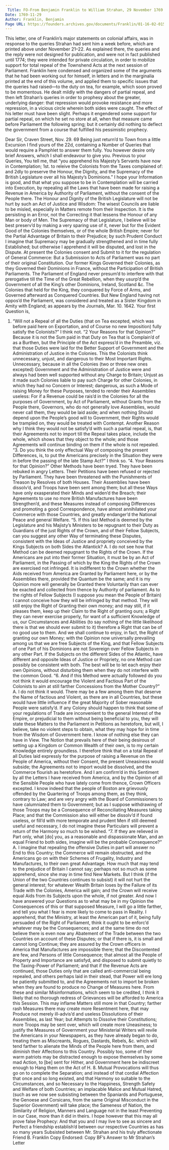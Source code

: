 ```yaml
---
 Title: FO-From Benjamin Franklin to William Strahan, 29 November 1769
Date: 1769-11-29
Author: Franklin, Benjamin
Page URL: https://founders.archives.gov/documents/Franklin/01-16-02-0154
---
```


This letter, one of Franklin’s major statements on colonial affairs, was in response to the queries Strahan had sent him a week before, which are printed above under November 21–22. As explained there, the queries and the reply were not designed for publication, and were not in fact published until 1774; they were intended for private circulation, in order to mobilize support for total repeal of the Townshend Acts at the next session of Parliament. Franklin here condensed and organized some of the arguments that he had been working out for himself, in letters and in the marginalia printed at the end of this volume, and applied them to specific issues that the queries had raised—to the duty on tea, for example, which soon proved to be momentous. He dealt mildly with the dangers of partial repeal, and then left Strahan’s queries in order to prophesy about the greater, underlying danger: that repression would provoke resistance and more repression, in a vicious circle wherein both sides were caught. The effect of his letter must have been slight. Perhaps it engendered some support for partial repeal, on which he set no store at all, when that measure came before Parliament the following spring; but it certainly did nothing to deflect the government from a course that fulfilled his pessimistic prophecy.
 
Dear Sir,
Craven Street, Nov. 29. 69
Being just return’d to Town from a little Excursion I find yours of the 22d, containing a Number of Queries that would require a Pamphlet to answer them fully. You however desire only brief Answers, which I shall endeavour to give you. Previous to your Queries, You tell me, that “you apprehend his Majesty’s Servants have now in Contemplation; 1st. to releive the Colonists from the Taxes complained of: and 2dly to preserve the Honour, the Dignity, and the Supremacy of the British Legislature over all his Majesty’s Dominions.” I hope your Information is good, and that what you suppose to be in Contemplation will be carried into Execution, by repealing all the Laws that have been made for raising a Revenue in America by Authority of Parliament, without the consent of the People there. The Honour and Dignity of the British Legislature will not be hurt by such an Act of Justice and Wisdom: The wisest Councils are liable to be misled, especially in Matters remote from their Inspection. It is the persisting in an Error, not the Correcting it that lessens the Honour of any Man or body of Men. The Supremacy of that Legislature, I believe will be best preserv’d by making a very sparing use of it, never but for the Evident Good of the Colonies themselves, or of the whole British Empire; never for the Partial Advantage of Britain to their Prejudice; by such Prudent Conduct I imagine that Supremacy may be gradually strengthened and in time fully Established; but otherwise I apprehend it will be disputed, and lost in the Dispute. At present the Colonies consent and Submit to it for the regulation of General Commerce: But a Submission to Acts of Parliament was no part of their original Constitution. Our former Kings Governed their Colonies, as they Governed their Dominions in France, without the Participation of British Parliaments. The Parliament of England never presum’d to interfere with that prerogative till the Time of the Great Rebellion, when they usurp’d the Government of all the King’s other Dominions, Ireland, Scotland &c. The Colonies that held for the King, they conquered by Force of Arms, and Governed afterward as Conquered Countries. But New England having not oppos’d the Parliament, was considered and treated as a Sister Kingdom in Amity with England; as appears by the Journals, Mar. 10. 1642.
Your first Question is,
1. “Will not a Repeal of all the Duties (that on Tea excepted, which was before paid here on Exportation, and of Course no new Imposition) fully satisfy the Colonists?”
I think not.
“2 Your Reasons for that Opinion?”
Because it is not the Sum paid in that Duty on Tea that is Complain’d of as a Burthen, but the Principle of the Act express’d in the Preamble, viz. that those Duties were laid for the Better Support of Government and the Administration of Justice in the Colonies. This the Colonists think unnecessary, unjust, and dangerous to their Most Important Rights. Unnecessary, because in all the Colonies (two or three new ones excepted) Government and the Administration of Justice were and always had been well supported without any Charge to Britain; Unjust as it made such Colonies liable to pay such Charge for other Colonies, in which they had no Concern or Interest; dangerous, as such a Mode of raising Money for these Purposes, tended to render their Assemblies useless: For if a Revenue could be rais’d in the Colonies for all the purposes of Government, by Act of Parliament, without Grants from the People there, Governors, who do not generally love Assemblies, would never call them, they would be laid aside; and when nothing Should depend upon the People’s good will to Government, their Rights would be trampled on, they would be treated with Contempt. Another Reason why I think they would not be satisfy’d with such a partial repeal, is, that their Agreements not to import till the Repeal takes place, include the whole, which shows that they object to the whole; and those Agreements will continue binding on them if the whole is not repealed.
“3. Do you think the only effectual Way of composing the present Differences, is, to put the Americans precisely in the Situation they were in before the passing of the late Stamp Act?”
I think so.
“4. Your Reasons for that Opinion?”
Other Methods have been tryed. They have been rebuked in angry Letters. Their Petitions have been refused or rejected by Parliament. They have been threatened with the Punishments of Treason by Resolves of both Houses. Their Assemblies have been dissolv’d, and Troops have been sent among them; but all these Ways have only exasperated their Minds and widen’d the Breach; their Agreements to use no more British Manufactures have been Strengthen’d, and these Measures instead of composing Differences and promoting a good Correspondence, have almost annihilated your Commerce with those Countries, and greatly endanger’d the National Peace and general Welfare.
“5. If this last Method is deemed by the Legislature and his Majisty’s Ministers to be repugnant to their Duty as Guardians of the just Rights of the Crown, and of their Fellow Subjects, can you suggest any other Way of terminating these Disputes, consistent with the Ideas of Justice and propriety conceived by the Kings Subjects on both Sides the Atlantick?
A. I do not see how that Method can be deemed repugnant to the Rights of the Crown. If the Americans are put into their former Situation, it must be by an Act of Parliament, in the Passing of which by the King the Rights of the Crown are exercised not infringed. It is indifferent to the Crown whether the Aids received from America are Granted by Parliament here, or by the Assemblies there, provided the Quantum be the same; and it is my Opinion more will generally be Granted there Voluntarily than can ever be exacted and collected from thence by Authority of parliament. As to the rights of Fellow Subjects (I suppose you mean the People of Britain) I cannot conceive how they will be infringed by that method. They will still enjoy the Right of Granting their own money; and may still, if it pleases them, keep up their Claim to the Right of granting ours; a Right they can never exercise properly, for want of a sufficient Knowledge of us, our Circumstances and Abilities (to say nothing of the little likelihood there is that we should ever submit to it) therefore a Right that can be of no good use to them. And we shall continue to enjoy, in fact, the Right of granting our own Money; with the Opinion now universally prevailing among us that we are free Subjects of the King, and that Fellow Subjects of one Part of his Dominions are not Sovereign over Fellow Subjects in any other Part. If the Subjects on the different Sides of the Atlantic, have different and opposite Ideas of Justice or Propriety, no one Method can possibly be consistent with both. The best will be to let each enjoy their own Opinions, without disturbing them when they do not interfere with the common Good.
“6. And if this Method were actually followed do you not think it would encourage the Violent and Factious Part of the Colonists to aim at still farther Concessions from the Mother Country?”
A. I do not think it would. There may be a few among them that deserve the Name of factious and Violent, as there are in all Countries, but these would have little influence if the great Majority of Sober reasonable People were satisfy’d. If any Colony should happen to think that some of your regulations of Trade are inconvenient to the general Interest of the Empire, or prejudicial to them without being beneficial to you, they will state these Matters to the Parliament in Petitions as heretofore, but will, I believe, take no violent steps to obtain, what they may hope for in time from the Wisdom of Government here. I know of nothing else they can have in View. The Notion that prevails here of their being desirous of setting up a Kingdom or Common Wealth of their own, is to my certain Knowledge entirely groundless. I therefore think that on a total Repeal of all Duties laid expressly for the purpose of raising a Revenue on the People of America, without their Consent, the present Uneasiness would subside; the Agreements not to import would be dissolved, and the Commerce flourish as heretofore. And I am confirm’d in this Sentiment by all the Letters I have received from America, and by the Opinion of all the Sensible People who have lately come from thence, Crown Officers excepted. I know indeed that the people of Boston are grievously offended by the Quartering of Troops among them, as they think, contrary to Law; and are very angry with the Board of Commissioners to have calumniated them to Government; but as I suppose withdrawing of those Troops may be a Consequence of Reconciliating Measures taking Place; and that the Commission also will either be dissolv’d if found useless, or fill’d with more temporate and prudent Men if still deemed useful and necessary, I do not imagine these Particulars will prevent a return of the Harmony so much to be wished.
“7. If they are relieved in Part only, what [do] you, as a reasonable and dispassionate Man, and an equal Friend to both sides, imagine will be the probable Consequence?”
A. I imagine that repealing the offensive Duties in part will answer no End to this Country; the Commerce will remain obstructed, and the Americans go on with their Schemes of Frugality, Industry and Manufactures, to their own great Advantage. How much that may tend to the prejudice of Britain I cannot say; perhaps not so much as some apprehend, since she may in time find New Markets. But I think (if the Union of the two Countries continues to subsist) it will not hurt the general interest; for whatever Wealth Britain loses by the Failure of its Trade with the Colonies, America will gain; and the Crown will receive equal Aids from its Subjects upon the whole, if not greater.
And now I have answered your Questions as to what may be in my Opinion the Consequences of this or that supposed Measure, I will go a little farther, and tell you what I fear is more likely to come to pass in Reality.
I apprehend, that the Ministry, at least the American part of it, being fully persuaded of the Right of Parliament, think it ought to be enforc’d whatever may be the Consequences; and at the same time do not believe there is even now any Abatement of the Trade between the two Countries on account of these Disputes; or that if there is, it is small and cannot long Continue; they are assured by the Crown officers in America that Manufactures are impossible there; that the Discontented are few, and Persons of little Consequence; that almost all the People of Property and Importance are satisfyd, and disposed to submit quietly to the Taxing-Power of Parliament; and that if the Revenue Acts are continued, those Duties only that are called anti-commercial being repealed, and others perhaps laid in their stead, that Power will ere long be patiently submitted to, and the Agreements not to import be broken when they are found to produce no Change of Measures here. From these and similar Misinformations, which seem to be credited, I think it likely that no thorough redress of Grievances will be afforded to America this Session. This may inflame Matters still more in that Country; farther rash Measures there may create more Resentment here, that may Produce not merely ill-advis’d and useless Dissolutions of their Assemblies, as last Year; but Attempts to Dissolve their Constitutions; more Troops may be sent over, which will create more Uneasiness; to justify the Measures of Government your Ministerial Writers will revile the Americans in your Newspapers, as they have already began to do, treating them as Miscreants, Rogues, Dastards, Rebels, &c. which will tend farther to alienate the Minds of the People here from them, and diminish their Affections to this Country. Possibly too, some of their warm patriots may be distracted enough to expose themselves by some mad Action, to [be] sent for Hither, and Government here be indiscreet enough to Hang them on the Act of H. 8. Mutual Provocations will thus go on to complete the Separation; and instead of that cordial Affection that once and so long existed, and that Harmony so suitable to the Circumstances, and so Necessary to the Happiness, Strength Safety and Welfare of both Countries; an implacable Malice and Mutual Hatred, (such as we now see subsisting between the Spaniards and Portuguese, the Genoese and Corsicans, from the same Original Misconduct in the Superior Government) will take place; the Sameness of Nation, the Similarity of Religion, Manners and Language not in the least Preventing in our Case, more than it did in theirs. I hope however that this may all prove false Prophecy: And that you and I may live to see as sincere and Perfect a friendship establish’d between our respective Countries as has so many years Subsisted between Mr. Strahan and his truly affectionate Friend
B. Franklin
Copy
 Endorsed: Copy BF’s Answer to Mr Strahan’s Letter

